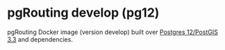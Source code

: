 # pgRouting develop (pg12)

pgRouting Docker image (version develop) built over [Postgres 12/PostGIS 3.3](https://hub.docker.com/r/postgis/postgis) and dependencies.
